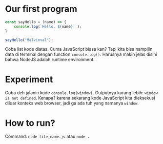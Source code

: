 # Our first program

```js
const sayHello = (name) => {
    console.log(`Hello, ${name}!`);
}

sayHello("Malvinval");
```

Coba liat kode diatas. Cuma JavaScript biasa kan? Tapi kita bisa nampilin data di terminal dengan function `console.log()`. Harusnya makin jelas disini bahwa NodeJS adalah runtime environment.

# Experiment

Coba deh jalanin kode `console.log(window)`. Outputnya kurang lebih: `window is not defined`. Kenapa? karena sekarang kode JavaScript kita dieksekusi diluar konteks web browser, jadi ga ada tuh yang namanya `window`.

# How to run?

Command: `node file_name.js` atau `node .`